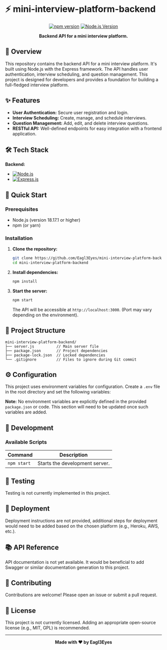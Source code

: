 # ⚡ mini-interview-platform-backend

<div align="center">

[![npm version](https://img.shields.io/npm/v/express?style=for-the-badge)](https://www.npmjs.com/package/express)
[![Node.js Version](https://img.shields.io/badge/Node.js-18.17.1-blue.svg?style=for-the-badge&logo=node.js)](https://nodejs.org/en/)


**Backend API for a mini interview platform.**

</div>

## 📖 Overview

This repository contains the backend API for a mini interview platform.  It's built using Node.js with the Express framework.  The API handles user authentication, interview scheduling, and question management.  This project is designed for developers and provides a foundation for building a full-fledged interview platform.

## ✨ Features

- **User Authentication:** Secure user registration and login.
- **Interview Scheduling:** Create, manage, and schedule interviews.
- **Question Management:** Add, edit, and delete interview questions.
- **RESTful API:** Well-defined endpoints for easy integration with a frontend application.


## 🛠️ Tech Stack

**Backend:**
- [![Node.js](https://img.shields.io/badge/node.js-18.17.1-green.svg?style=for-the-badge&logo=node.js)](https://nodejs.org/en/)
- [![Express.js](https://img.shields.io/badge/express.js-%3E%204.18.2-brightgreen.svg?style=for-the-badge&logo=express)](https://expressjs.com/)


## 🚀 Quick Start

### Prerequisites

- Node.js (version 18.17.1 or higher)
- npm (or yarn)

### Installation

1. **Clone the repository:**
   ```bash
   git clone https://github.com/Eagl3Eyes/mini-interview-platform-backend.git
   cd mini-interview-platform-backend
   ```

2. **Install dependencies:**
   ```bash
   npm install
   ```

3. **Start the server:**
   ```bash
   npm start
   ```

   The API will be accessible at `http://localhost:3000`.  (Port may vary depending on the environment).


## 📁 Project Structure

```
mini-interview-platform-backend/
├── server.js          // Main server file
├── package.json       // Project dependencies
├── package-lock.json  // Locked dependencies
└── .gitignore         // Files to ignore during Git commit
```

## ⚙️ Configuration

This project uses environment variables for configuration.  Create a `.env` file in the root directory and set the following variables:


**Note:**  No environment variables are explicitly defined in the provided `package.json` or code.  This section will need to be updated once such variables are added.


## 🔧 Development


### Available Scripts

| Command     | Description                                  |
|-------------|----------------------------------------------|
| `npm start` | Starts the development server.               |


## 🧪 Testing

Testing is not currently implemented in this project.


## 🚀 Deployment

Deployment instructions are not provided,  additional steps for deployment would need to be added based on the chosen platform (e.g., Heroku, AWS, etc.).


## 📚 API Reference

API documentation is not yet available.  It would be beneficial to add  Swagger or similar documentation generation to this project.


## 🤝 Contributing

Contributions are welcome!  Please open an issue or submit a pull request.



## 📄 License

This project is not currently licensed.  Adding an appropriate open-source license (e.g., MIT, GPL) is recommended.


---

<div align="center">

**Made with ❤️ by Eagl3Eyes**

</div>
